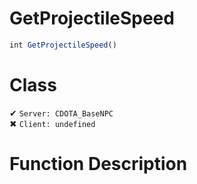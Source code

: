 # GetProjectileSpeed
```js	
int GetProjectileSpeed()
```
# Class
✔ `Server: CDOTA_BaseNPC`  
✖ `Client: undefined`  

# Function Description

